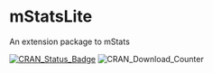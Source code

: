 # mStatsLite
 An extension package to mStats


[![CRAN\_Status\_Badge](https://www.r-pkg.org/badges/version/mStats)](https://cran.r-project.org/package=mStats)
![CRAN\_Download\_Counter](http://cranlogs.r-pkg.org/badges/grand-total/mStats)
